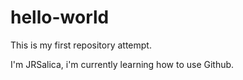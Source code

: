 # hello-world
This is my first repository attempt.

I'm JRSalica, i'm currently learning how to use Github.
